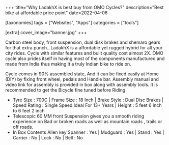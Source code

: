 +++
title="Why LadakhX is best buy from OMO Cycles?"
description="Best bike at affordable price point"
date=2022-04-06

[taxonomies]
tags = ["Websites", "Apps"]
categories = ["tools"]

[extra]
cover_image="banner.jpg"
+++

Carbon steel body, front suspension, dual disk brakes and shemaro gears for that extra punch...LadakhX is a affordable yet rugged hybrid for all your city rides. Cycle with similar features and built quality cost almost 2X. OMO cycle also prides itself in having most of the components manufactured and made from India thus making it a truly Indian bike to ride on.

Cycle comes in 90% assembled state, And it can be fixed easily at Home (DIY) by fixing front wheel, pedals and Handle bar. Assembly manual and video link for assembly is provided in box along with assembly tools. It is recommended to get the Bicycle fine tuned before Riding
- Tyre Size : 700C | Frame Size : 18 Inch | Brake Style : Dual Disc Brakes | Speed Rating : Single Speed
Ideal For 13+ Years | Height : 5 feet 6 Inch to 6 feet 2 inch
- Telescopic 60 MM front Suspension gives you a smooth riding experience on Bad or broken roads as well as mountain roads , trails or off roads.
- In Box Contents Allen key Spanner : Yes | Mudguard : Yes | Stand : Yes | Carrier : No | Lock : No | Bell : No

